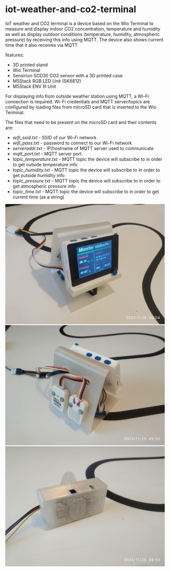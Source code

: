 # iot-weather-and-co2-terminal

IoT weather and CO2 terminal is a device based on the Wio Terminal to measure and display indoor CO2 concentration, temperature and humidity as well as display outdoor conditions (temperature, humidity, atmospheric pressure) by receiving this info using MQTT. The device also shows current time that it also receives via MQTT.

features:
* 3D printed stand
* Wio Terminal
* Sensirion SCD30 CO2 sensor with a 3D printed case
* M5Stack RGB LED Unit (SK6812)
* M5Stack ENV III Unit

For displaying info from outside weather station using MQTT, a Wi-Fi connection is required. Wi-Fi credentials and MQTT server/topics are configured by loading files from microSD card that is inserted to the Wio Terminal.

The files that need to be present on the microSD card and their contents are:
* _wifi_ssid.txt_ - SSID of our Wi-Fi network
* _wifi_pass.txt_ - password to connect to our Wi-Fi network
* _serveraddr.txt_ - IP/hostname of MQTT server used to communicate
* _mqtt_port.txt_ - MQTT server port
* _topic_temperature.txt_ - MQTT topic the device will subscribe to in order to get outside temperature info
* _topic_humidity.txt_ - MQTT topic the device will subscribe to in order to get outside humidity info
* _topic_pressure.txt_ - MQTT topic the device will subscribe to in order to get atmospheric pressure info
* _topic_time.txt_ - MQTT topic the device will subscribe to in order to get current time (as a string)

![Photo of the terminal - front side](doc/photo1.jpg "Photo of the terminal - front side")
![Photo of the terminal - back side](doc/photo2.jpg "Photo of the terminal - back side")
![Photo of the CO2 sensor SCD30 in its 3D pronted case](doc/photo3.jpg "Photo of the CO2 sensor SCD30 in its 3D pronted case")
